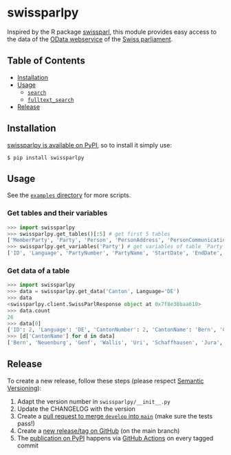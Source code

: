 swissparlpy
===========

Inspired by the R package [swissparl](https://github.com/zumbov2/swissparl), this module provides easy access to the data of the [OData webservice](https://ws.parlament.ch/odata.svc/) of the [Swiss parliament](https://www.parlament.ch/en).

## Table of Contents

* [Installation](#installation)
* [Usage](#usage)
    * [`search`](#search)
    * [`fulltext_search`](#fulltext_search)
* [Release](#release)

## Installation

[swissparlpy is available on PyPI](https://pypi.org/project/swissparlpy/), so to install it simply use:

```
$ pip install swissparlpy
```

## Usage

See the [`examples` directory](/examples) for more scripts.

### Get tables and their variables

```python
>>> import swissparlpy
>>> swissparlpy.get_tables()[:5] # get first 5 tables
['MemberParty', 'Party', 'Person', 'PersonAddress', 'PersonCommunication']
>>> swissparlpy.get_variables('Party') # get variables of table `Party`
['ID', 'Language', 'PartyNumber', 'PartyName', 'StartDate', 'EndDate', 'Modified', 'PartyAbbreviation']
```

### Get data of a table

```python
>>> import swissparlpy
>>> data = swissparlpy.get_data('Canton', Language='DE')
>>> data
<swissparlpy.client.SwissParlResponse object at 0x7f8e38baa610>
>>> data.count
26
>>> data[0]
{'ID': 2, 'Language': 'DE', 'CantonNumber': 2, 'CantonName': 'Bern', 'CantonAbbreviation': 'BE'}
>>> [d['CantonName'] for d in data]
['Bern', 'Neuenburg', 'Genf', 'Wallis', 'Uri', 'Schaffhausen', 'Jura', 'Basel-Stadt', 'St. Gallen', 'Obwalden', 'Appenzell A.-Rh.', 'Solothurn', 'Waadt', 'Zug', 'Aargau', 'Basel-Landschaft', 'Luzern', 'Thurgau', 'Freiburg', 'Appenzell I.-Rh.', 'Schwyz', 'Graubünden', 'Glarus', 'Tessin', 'Zürich', 'Nidwalden']
```

## Release

To create a new release, follow these steps (please respect [Semantic Versioning](http://semver.org/)):

1. Adapt the version number in `swissparlpy/__init__.py`
1. Update the CHANGELOG with the version
1. Create a [pull request to merge `develop` into `main`](https://github.com/metaodi/swissparlpy/compare/main...develop?expand=1) (make sure the tests pass!)
1. Create a [new release/tag on GitHub](https://github.com/metaodi/swissparlpy/releases) (on the main branch)
1. The [publication on PyPI](https://pypi.python.org/pypi/swissparlpy) happens via [GitHub Actions](https://github.com/metaodi/swissparlpy/actions?query=workflow%3A%22Upload+Python+Package%22) on every tagged commit
